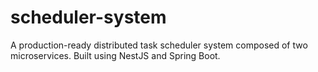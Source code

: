 # scheduler-system
A production-ready distributed task scheduler system composed of two microservices. Built using NestJS and Spring Boot.

